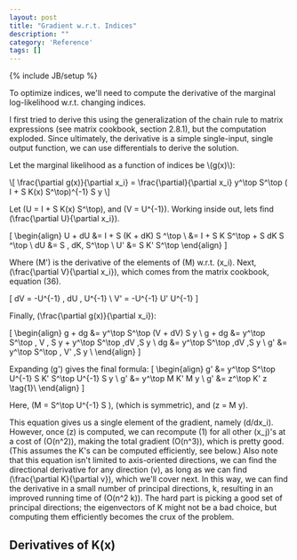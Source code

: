 ```yaml
---
layout: post
title: "Gradient w.r.t. Indices"
description: ""
category: 'Reference'
tags: []
---
```

{% include JB/setup %}

To optimize indices, we'll need to compute the derivative of the marginal log-likelihood w.r.t. changing indices.  

I first tried to derive this using the generalization of the chain rule to matrix expressions (see matrix cookbook, section 2.8.1), but the computation exploded.  Since ultimately, the derivative is a simple single-input, single output function, we can use differentials to derive the solution.


Let the marginal likelihood as a function of indices be \\(g(x)\\):
    
<div>
\[
    \frac{\partial g(x)}{\partial x_i} = \frac{\partial}{\partial x_i} y^\top S^\top ( I + S K(x) S^\top)^{-1} S y
\]

Let \(U = I + S K(x) S^\top\), and \(V = U^{-1}\).  Working inside out, lets find \(\frac{\partial U}{\partial x_i}\).

\[
\begin{align}
    U + dU  &= I + S (K + dK) S ^\top \\
            &= I + S K S^\top + S dK S ^\top \\
        dU  &= S \, dK\, S^\top \\
        U'  &= S K' S^\top
\end{align}
\]

Where \(M'\) is the derivative of the elements of \(M\) w.r.t. \(x_i\).  Next, \(\frac{\partial V}{\partial x_i}\), which comes from the matrix cookbook, equation (36).

\[
    dV = -U^{-1} \, dU \, U^{-1} \\
    V' = -U^{-1} U' U^{-1}
\]

Finally,  \(\frac{\partial g(x)}{\partial x_i}\):
    
\[
\begin{align}
    g + dg  &= y^\top S^\top (V + dV) S y \\
    g + dg  &= y^\top S^\top \, V \, S y + y^\top S^\top \,dV \,S y \\
        dg  &= y^\top S^\top \,dV \,S y \\
        g'  &= y^\top S^\top \, V' \,S y \\
\end{align}
\]

Expanding \(g'\) gives the final formula:
\[
\begin{align}
        g'  &= y^\top S^\top U^{-1} S K' S^\top U^{-1} S y \\
        g'  &= y^\top M K' M y \\
        g'  &= z^\top K' z \tag{1}\\
\end{align}
\]

Here, \(M = S^\top U^{-1} S \), (which is symmetric), and \(z = M y\).  

This equation gives us a single element of the gradient, namely \(d/dx_i\).  However, once \(z\) is computed, we can recompute (1) for all other \(x_j\)'s at a cost of \(O(n^2)\), making the total gradient \(O(n^3)\), which is pretty good. (This assumes the K's can be computed efficiently, see below.)  Also note that this equation isn't limited to axis-oriented directions, we can find the directional derivative for any direction \(v\), as long as we can find \(\frac{\partial K}{\partial v}\), which we'll cover next.  In this way, we can find the derivative in a small number of principal directions, k, resulting in an improved running time of \(O(n^2 k)\).  The hard part is picking a good set of principal directions; the eigenvectors of K might not be a bad choice, but computing them efficiently becomes the crux of the problem.

</div>

Derivatives of K(x)
-------------------


